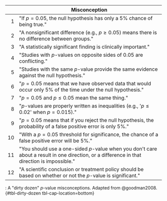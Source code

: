 |    | Misconception                                                                                                                                |
|---:|----------------------------------------------------------------------------------------------------------------------------------------------|
|  1 | "If $p = 0.05$, the null hypothesis has only a 5% chance of being true."                                                                      |
|  2 | "A nonsignificant difference (e.g., $p \geq 0.05$) means there is no difference between groups."                                              |
|  3 | "A statistically significant finding is clinically important."                                                                               |
|  4 | "Studies with $p$-values on opposite sides of $0.05$ are conflicting."                                                                          |
|  5 | "Studies with the same $p$-value provide the same evidence against the null hypothesis."                                                     |
|  6 | "$p = 0.05$ means that we have observed data that would occur only 5% of the time under the null hypothesis."                                 |
|  7 | "$p = 0.05$ and $p \leq 0.05$ mean the same thing."                                                                                            |
|  8 | "$p$-values are properly written as inequalities (e.g., '$p \leq 0.02$' when $p = 0.015$)."                                                     |
|  9 | "$p = 0.05$ means that if you reject the null hypothesis, the probability of a false positive error is only 5%."                              |
| 10 | "With a $p = 0.05$ threshold for significance, the chance of a false positive error will be 5%."                                              |
| 11 | "You should use a one-sided $p$-value when you don't care about a result in one direction, or a difference in that direction is impossible." |
| 12 | "A scientific conclusion or treatment policy should be based on whether or not the $p$-value is significant."                                |

: A "dirty dozen" $p$-value misconceptions. Adapted from @goodman2008. {#tbl-dirty-dozen tbl-cap-location=bottom}
